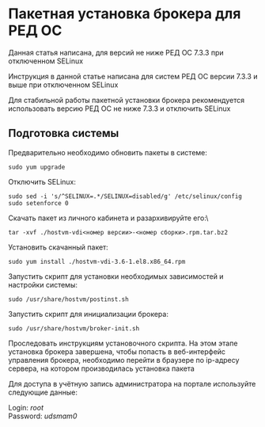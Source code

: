 # Пакетная установка брокера для РЕД ОС

Данная статья написана, для версий не ниже РЕД ОС 7.3.3 при отключенном SELinux

Инструкция в данной статье написана для систем РЕД ОС версии 7.3.3 и выше при отключенном SELinux

Для стабильной работы пакетной установки брокера рекомендуется использовать версию РЕД ОС не ниже 7.3.3 и отключить SELinux

## Подготовка системы <a href="#user-content-podgotovka-sistemy" id="user-content-podgotovka-sistemy"></a>

Предварительно необходимо обновить пакеты в системе:

```
sudo yum upgrade
```

Отключить SELinux:

```
sudo sed -i 's/^SELINUX=.*/SELINUX=disabled/g' /etc/selinux/config
sudo setenforce 0
```

Скачать пакет из личного кабинета и разархивируйте его:\


```
tar -xvf ./hostvm-vdi<номер версии>-<номер сборки>.rpm.tar.bz2
```

Установить скачанный пакет:

```
sudo yum install ./hostvm-vdi-3.6-1.el8.x86_64.rpm
```

Запустить скрипт для установки необходимых зависимостей и настройки системы:

```
sudo /usr/share/hostvm/postinst.sh
```

Запустить скрипт для инициализации брокера:

```
sudo /usr/share/hostvm/broker-init.sh
```

Проследовать инструкциям установочного скрипта. На этом этапе установка брокера завершена, чтобы попасть в веб-интерфейс управления брокера, необходимо перейти в браузере по ip-адресу сервера, на котором производилась установка пакета

Для доступа в учётную запись администратора на портале используйте следующие данные:

Login: _root_\
Password: _udsmam0_
